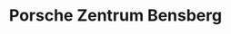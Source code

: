 ---
title: "Porsche Zentrum Bensberg"
url: /bergisch-gladbach/porsche-zentrum-bensberg-meisheide/
shop: Autohaus
---